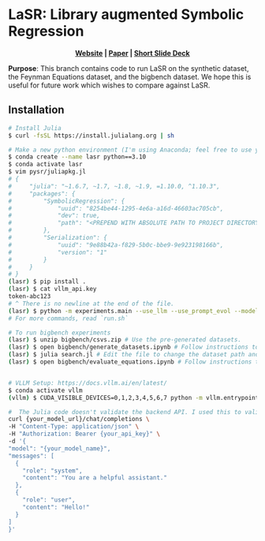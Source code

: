 # LaSR: Library augmented Symbolic Regression

<center style="font-weight: bold;">
    <a href="https://trishullab.github.io/lasr-web/">Website</a> | 
    <a href="https://arxiv.org/abs/2409.09359/">Paper</a> | 
    <a href="https://trishullab.github.io/lasr-web/static/lasr-slides.pdf"> Short Slide Deck</a>
</center>

**Purpose**: This branch contains code to run LaSR on the synthetic dataset, the Feynman Equations dataset, and the bigbench dataset. We hope this is useful for future work which wishes to compare against LaSR.

## Installation

```bash
# Install Julia
$ curl -fsSL https://install.julialang.org | sh

# Make a new python environment (I'm using Anaconda; feel free to use your favorite package manager).
$ conda create --name lasr python==3.10
$ conda activate lasr
$ vim pysr/juliapkg.jl
# {
#     "julia": "~1.6.7, ~1.7, ~1.8, ~1.9, =1.10.0, ^1.10.3",
#     "packages": {
#         "SymbolicRegression": {
#             "uuid": "8254be44-1295-4e6a-a16d-46603ac705cb",
#             "dev": true,
#             "path": "<PREPEND WITH ABSOLUTE PATH TO PROJECT DIRECTORY>/SymbolicRegression.jl"
#         },
#         "Serialization": {
#             "uuid": "9e88b42a-f829-5b0c-bbe9-9e923198166b",
#             "version": "1"
#         }
#     }
# }
(lasr) $ pip install .
(lasr) $ cat vllm_api.key
token-abc123
# ^ There is no newline at the end of the file.
(lasr) $ python -m experiments.main --use_llm --use_prompt_evol --model "meta-llama/Meta-Llama-3-8B-Instruct" --api_key "vllm_api.key" --model_url "http://localhost:11440/v1" --exp_idx 0 --dataset_path data/FeynmanEquations.csv  --dataset "Feynman" --start_idx 0 
# For more commands, read `run.sh`

# To run bigbench experiments
(lasr) $ unzip bigbench/csvs.zip # Use the pre-generated datasets.
(lasr) $ open bigbench/generate_datasets.ipynb # Follow instructions to generate bigbench datasets. Might require $ pip install bigbench
(lasr) $ julia search.jl # Edit the file to change the dataset path and other parameters
(lasr) $ open bigbench/evaluate_equations.ipynb # Follow instructions to evaluate the equations found by LaSR


# VLLM Setup: https://docs.vllm.ai/en/latest/
$ conda activate vllm
(vllm) $ CUDA_VISIBLE_DEVICES=0,1,2,3,4,5,6,7 python -m vllm.entrypoints.openai.api_server --model meta-llama/Meta-Llama-3-8B-Instruct --api-key token-abc123 --port 11440 --tensor-parallel-size 8 --disable-log-requests --block-size 32 --swap-space 4

#  The Julia code doesn't validate the backend API. I used this to validate the backend API:
curl {your_model_url}/chat/completions \
-H "Content-Type: application/json" \
-H "Authorization: Bearer {your_api_key}" \
-d '{
"model": "{your_model_name}",
"messages": [
  {
    "role": "system",
    "content": "You are a helpful assistant."
  },
  {
    "role": "user",
    "content": "Hello!"
  }
]
}' 
```
